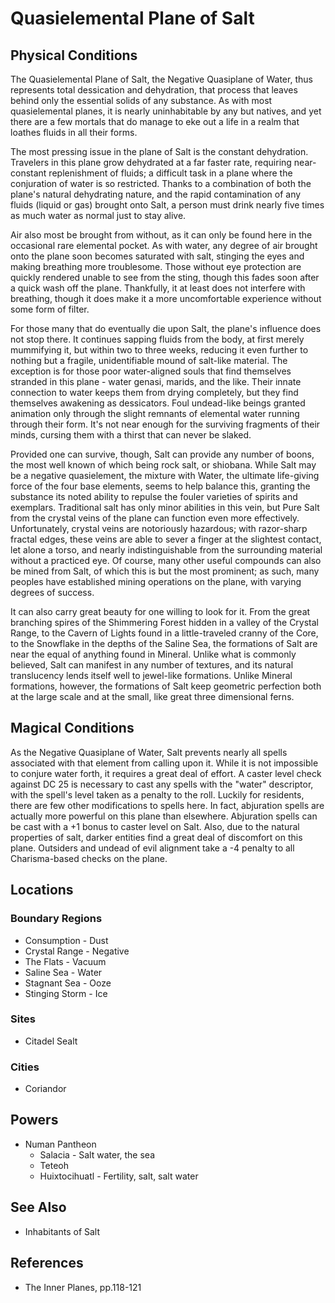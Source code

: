 # Quasielemental Plane of Salt

## Physical Conditions
The Quasielemental Plane of Salt, the Negative Quasiplane of Water, thus represents total dessication and dehydration, that process that leaves behind only the essential solids of any substance. As with most quasielemental planes, it is nearly uninhabitable by any but natives, and yet there are a few mortals that do manage to eke out a life in a realm that loathes fluids in all their forms.

The most pressing issue in the plane of Salt is the constant dehydration. Travelers in this plane grow dehydrated at a far faster rate, requiring near-constant replenishment of fluids; a difficult task in a plane where the conjuration of water is so restricted. Thanks to a combination of both the plane's natural dehydrating nature, and the rapid contamination of any fluids (liquid or gas) brought onto Salt, a person must drink nearly five times as much water as normal just to stay alive.

Air also most be brought from without, as it can only be found here in the occasional rare elemental pocket. As with water, any degree of air brought onto the plane soon becomes saturated with salt, stinging the eyes and making breathing more troublesome. Those without eye protection are quickly rendered unable to see from the sting, though this fades soon after a quick wash off the plane. Thankfully, it at least does not interfere with breathing, though it does make it a more uncomfortable experience without some form of filter.

For those many that do eventually die upon Salt, the plane's influence does not stop there. It continues sapping fluids from the body, at first merely mummifying it, but within two to three weeks, reducing it even further to nothing but a fragile, unidentifiable mound of salt-like material. The exception is for those poor water-aligned souls that find themselves stranded in this plane - water genasi, marids, and the like. Their innate connection to water keeps them from drying completely, but they find themselves awakening as dessicators. Foul undead-like beings granted animation only through the slight remnants of elemental water running through their form. It's not near enough for the surviving fragments of their minds, cursing them with a thirst that can never be slaked.

Provided one can survive, though, Salt can provide any number of boons, the most well known of which being rock salt, or shiobana. While Salt may be a negative quasielement, the mixture with Water, the ultimate life-giving force of the four base elements, seems to help balance this, granting the substance its noted ability to repulse the fouler varieties of spirits and exemplars. Traditional salt has only minor abilities in this vein, but Pure Salt from the crystal veins of the plane can function even more effectively. Unfortunately, crystal veins are notoriously hazardous; with razor-sharp fractal edges, these veins are able to sever a finger at the slightest contact, let alone a torso, and nearly indistinguishable from the surrounding material without a practiced eye. Of course, many other useful compounds can also be mined from Salt, of which this is but the most prominent; as such, many peoples have established mining operations on the plane, with varying degrees of success.

It can also carry great beauty for one willing to look for it. From the great branching spires of the Shimmering Forest hidden in a valley of the Crystal Range, to the Cavern of Lights found in a little-traveled cranny of the Core, to the Snowflake in the depths of the Saline Sea, the formations of Salt are near the equal of anything found in Mineral. Unlike what is commonly believed, Salt can manifest in any number of textures, and its natural translucency lends itself well to jewel-like formations. Unlike Mineral formations, however, the formations of Salt keep geometric perfection both at the large scale and at the small, like great three dimensional ferns.

## Magical Conditions
As the Negative Quasiplane of Water, Salt prevents nearly all spells associated with that element from calling upon it. While it is not impossible to conjure water forth, it requires a great deal of effort. A caster level check against DC 25 is necessary to cast any spells with the "water" descriptor, with the spell's level taken as a penalty to the roll. Luckily for residents, there are few other modifications to spells here. In fact, abjuration spells are actually more powerful on this plane than elsewhere. Abjuration spells can be cast with a +1 bonus to caster level on Salt. Also, due to the natural properties of salt, darker entities find a great deal of discomfort on this plane. Outsiders and undead of evil alignment take a -4 penalty to all Charisma-based checks on the plane.

## Locations
### Boundary Regions
- Consumption - Dust
- Crystal Range - Negative
- The Flats - Vacuum
- Saline Sea - Water
- Stagnant Sea - Ooze
- Stinging Storm - Ice

### Sites
- Citadel Sealt

### Cities
- Coriandor


## Powers
- Numan Pantheon
	- Salacia - Salt water, the sea
	- Teteoh
	- Huixtocihuatl - Fertility, salt, salt water


## See Also
- Inhabitants of Salt


## References
- The Inner Planes, pp.118-121
